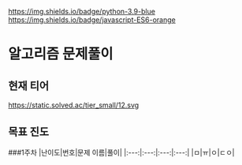 https://img.shields.io/badge/python-3.9-blue
https://img.shields.io/badge/javascript-ES6-orange

# 알고리즘 문제풀이

## 현재 티어
https://static.solved.ac/tier_small/12.svg

## 목표 진도

###1주차
|난이도|번호|문제 이름|풀이|
|:---:|:---:|:---:|:---:|
|ㅁ|ㅠ|ㅇ|ㄷㅇ|


## 
